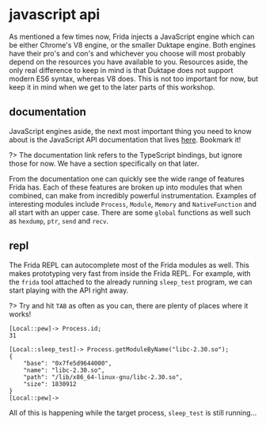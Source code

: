 # javascript api

As mentioned a few times now, Frida injects a JavaScript engine which can be either Chrome's V8 engine, or the smaller Duktape engine. Both engines have their pro's and con's and whichever you choose will most probably depend on the resources you have available to you. Resources aside, the only real difference to keep in mind is that Duktape does not support modern ES6 syntax, whereas V8 does. This is not too important for now, but keep it in mind when we get to the later parts of this workshop.

## documentation

JavaScript engines aside, the next most important thing you need to know about is the JavaScript API documentation that lives [here](https://frida.re/docs/javascript-api/). Bookmark it!

?> The documentation link refers to the TypeScript bindings, but ignore those for now. We have a section specifically on that later.

From the documentation one can quickly see the wide range of features Frida has. Each of these features are broken up into modules that when combined, can make from incredibly powerful instrumentation. Examples of interesting modules include `Process`, `Module`, `Memory` and `NativeFunction` and all start with an upper case. There are some `global` functions as well such as `hexdump`, `ptr`, `send` and `recv`.

## repl

The Frida REPL can autocomplete most of the Frida modules as well. This makes prototyping very fast from inside the Frida REPL. For example, with the `frida` tool attached to the already running `sleep_test` program, we can start playing with the API right away.

?> Try and hit `TAB` as often as you can, there are plenty of places where it works!

```text
[Local::pew]-> Process.id;
31
```

```text
[Local::sleep_test]-> Process.getModuleByName("libc-2.30.so");
{
    "base": "0x7fe5d9644000",
    "name": "libc-2.30.so",
    "path": "/lib/x86_64-linux-gnu/libc-2.30.so",
    "size": 1830912
}
[Local::pew]->
```

All of this is happening while the target process, `sleep_test` is still running...

